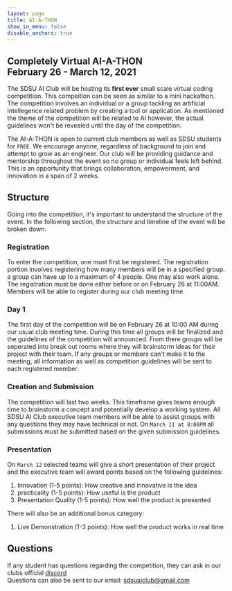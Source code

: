 ```yaml
---
layout: page
title: AI-A-THON
show_in_menu: false
disable_anchors: true
---
```

## Completely Virtual AI-A-THON <br> February 26 - March 12, 2021

The SDSU AI Club will be hosting its **first ever** small scale virtual coding competition. This compeition can be seen as similar to a mini hackathon. The competition involves an individual or a group tackling an artificial intellegence related problem by creating a tool or application. As mentioned the theme of the competition will be related to AI however, the actual guidelines won't be revealed until the day of the competition.

The AI-A-THON is open to current club members as well as SDSU students for ```FREE```. We encourage anyone, regardless of background to join and attempt to grow as an engineer. Our club will be providing guidance and mentorship throughout the event so no group or individual feels left behind. This is an opportunity that brings collaboration, empowerment, and innovation in a span of 2 weeks.

## Structure
Going into the competition, it's important to understand the structure of the event. In the following section, the structure and timeline of the event will be broken down.

### Registration
To enter the competition, one must first be registered. The registration portion involves registering how many members will be in a specified group. a group can have up to a maximum of 4 people. One may also work alone. The registration must be done either before or on February 26 at 11:00AM. Members will be able to register during our club meeting time.

### Day 1
The first day of the competition will be on February 26 at 10:00 AM during our usual club meeting time. During this time all groups will be finalized and the guidelines of the competition will announced. From there groups will be seperated into break out rooms where they will brainstorm ideas for their project with their team. If any groups or members can't make it to the meeting, all information as well as competition guidelines will be sent to each registered member.

### Creation and Submission
The competition will last two weeks. This timeframe gives teams enough time to brainstorm a concept and potentially develop a working system. All SDSU AI Club executive team members will be able to assist groups with any questions they may have technical or not. On ```March 11 at 8:00PM``` all submissions must be submitted based on the given submission guidelines. 

### Presentation
On ```March 12``` selected teams will give a short presentation of their project and the executive team will award points based on the following guidelines:
1. Innovation (1-5 points): How creative and innovative is the idea
2. practicality (1-5 points): How useful is the product
3. Presentation Quality (1-5 points): How well the product is presented

There will also be an additional bonus category:
1. Live Demonstration (1-3 points): How well the product works in real time

## Questions
If any student has questions regarding the competition, they can ask in our clubs official [discord](https://discord.gg/4MsFArS7JH)<br>
Questions can also be sent to our email: <sdsuaiclub@gmail.com>

